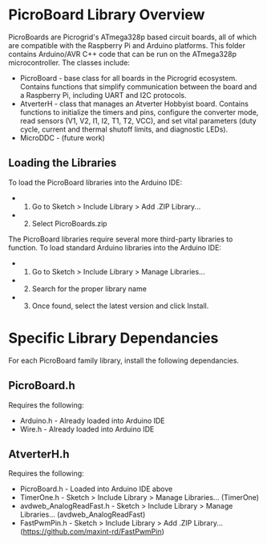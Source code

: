 # PicroBoard Library Overview

PicroBoards are Picrogrid's ATmega328p based circuit boards, all of which are compatible with the Raspberry Pi and Arduino platforms. This folder contains Arduino/AVR C++ code that can be run on the ATmega328p microcontroller. The classes include:
- PicroBoard - base class for all boards in the Picrogrid ecosystem. Contains functions that simplify communication between the board and a Raspberry Pi, including UART and I2C protocols.
- AtverterH - class that manages an Atverter Hobbyist board. Contains functions to initialize the timers and pins,  configure the converter mode, read sensors (V1, V2, I1, I2, T1, T2, VCC), and set vital parameters (duty cycle, current and thermal shutoff limits, and diagnostic LEDs).
- MicroDDC - (future work)

## Loading the Libraries

To load the PicroBoard libraries into the Arduino IDE:
- 1. Go to Sketch > Include Library > Add .ZIP Library...
- 2. Select PicroBoards.zip

The PicroBoard libraries require several more third-party libraries to function. To load standard Arduino libraries into the Arduino IDE:

- 1. Go to Sketch > Include Library > Manage Libraries...
- 2. Search for the proper library name
- 3. Once found, select the latest version and click Install. 

# Specific Library Dependancies

For each PicroBoard family library, install the following dependancies.

## PicroBoard.h

Requires the following:
- Arduino.h - Already loaded into Arduino IDE
- Wire.h - Already loaded into Arduino IDE

## AtverterH.h

Requires the following:
- PicroBoard.h - Loaded into Arduino IDE above
- TimerOne.h - Sketch > Include Library > Manage Libraries... (TimerOne)
- avdweb_AnalogReadFast.h - Sketch > Include Library > Manage Libraries... (avdweb_AnalogReadFast)
- FastPwmPin.h - Sketch > Include Library > Add .ZIP Library... (https://github.com/maxint-rd/FastPwmPin)






